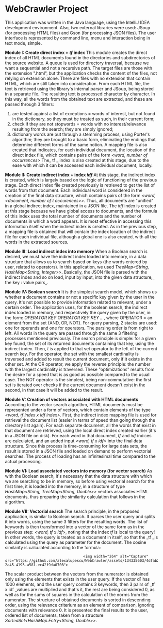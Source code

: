 # WebCrawler Project

This application was written in the Java language, using the IntelliJ IDEA development environment. Also, two external libraries were used: JSoup (for processing HTML files) and Gson (for processing JSON files). The user interface is represented by command line, menu and interaction being in text mode, simple.

**Module I: Create direct index + _tf_ index**
This module creates the direct index of all HTML documents found in the directories and subdirectories of the source website. A queue is used for directory traversal, because we want a sequential and not a recursive path. The target files are those with the extension ".html", but the application checks the content of the files, not relying on extension alone. There are files with no extension that contain HTML, which are still taken into consideration. From each HTML file, the text is retrieved using the library's internal parser and JSoup, being stored in a separate file. The resulting text is processed character by character. In this way, all the words from the obtained text are extracted, and these are passed through 3 filters: 
  1. are tested against a list of exceptions = words of interest, but not found in the dictionary, so they must be treated as such, in their current form;
  2. check if they are not stopwords = words with no interest/relevance resulting from the search; they are simply ignored;
  3. dictionary words are put through a stemming process, using Porter's algorithm; they are brought to a basic form, eliminating the endings that determine different forms of the same notion. 
A mapping file is also created that indicates, for each individual document, the location of the direct index file, which contains pairs of the form _<word, number of occurrences>_
The_ tf _ index is also created at this stage, due to the ease with which it can be accessed each individual document, locally.

**Module II: Create indirect index + index _idf_**
At this stage, the indirect index is created, which is largely based on the logic of functioning of the previous stage. Each direct index file created previously is retrieved to get the list of words from that document. Each individual word is considered in the creation of the final data structure, which contains pairs of the form _<word, <document, number of t
occurences>>_. Thus, all documents are "unified" in a global indirect index, maintained in a JSON file. 
The _idf_ index is created at this stage because we have global access to documents, and the formula of this index uses the total number of documents and the number of documents in which a word appears. It is most effective in accessing this information itself when the indirect index is created.
As in the previous step, a mapping file is obtained that will contain the index location of the indirect file for each individual file, although a global one is also created, with all the words in the extracted sources.

**Module III: Load indirect index into memory**
When a Boolean search is desired, we must have the indirect index loaded into memory, in a data structure that allows us to search based on keys (the words entered by user, related to operators). In this application, we used _TreeMap<String,
HashMap<String, Integer>>_. Basically, the JSON file is parsed with the indirect index and so on load, input by input, into the given data structure,_ the key : value pairs_.

**Module IV: Boolean search**
It is the simplest search model, which shows us whether a document contains or not a specific key given by the user in the query. It's not possible to provide information related to relevant, under a certain order. The application uses, for the boolean search, the indirect index loaded in memory, and respectively the query given by the user, in the form: _OPERATOR KEY OPERATOR KEY KEY ..._, where OPERATOR = an element from the set {AND, OR, NOT}. For query parsing, 2 stacks are used: one for operands and one for operators. The parsing order is from right to left. All words in the query are passed through
the same 3 filtering processes mentioned previously. The search principle is simple: for a given key found, the set of its returned documents containing that key, using the indirect index. Then, _t_ is applied to that set operator to the left of the current search key. For the operator, the set with the smallest cardinality is traversed and added to result the current document, only if it exists in the other set. At the OR operator, we apply the reverse principle: the number with the largest cardinality is traversed. These "optimizations" results from the desire for a speed that is as good as possible compared to the usual case. The NOT operator is the simplest, being non-commutative: the first set is iterated over checks if the current document doesn't exist in the second, in that case it will be added to the result.

**Module V: Creation of vectors associated with HTML documents**
According to the vector search algorithm, HTML documents must be represented under a form of vectors, which contain elements of the type _<word, tf index x idf index>_. First, the indirect index mapping file is used for retrieval the document list (easier in terms of speed than going through the directory list again). For each separate document, all the words that exist in that document are retrieved, using the local direct index created earlier (it's in a JSON file on disk). For each word in that document, _tf_ and _idf_ indices are calculated, and an added input _<word, tf x idf>_ into the final data structure.
Since this process is time-consuming for large data sets, the result is stored in a JSON file and loaded on demand to perform vectorial searches. The process of loading has an infinitesimal time compared to the actual processing.

**Module VI: Load associated vectors into memory (for vector search)**
As with the Boolean search, it's necessary that the data structure with which we are searching to be in memory, so before using vectorial search for the first time, it is loaded into the memory, in a structure of type _HashMap<String, TreeMap<String, Double>>_ vectors associates HTML documents, thus preparing the similarity calculation that follows in the algorithm.

**Module VII: Vectorial search**
The search principle, in the proposed application, is similar to Boolean search. It parses the user query and splits it into words, using the same 3 filters for the resulting words. The list of keywords is then transformed into a vector of the same form as in the previous step: _<word, tf x idf>_, noting that the index _tf_ is local to the query! In other words, the query is treated as a document in itself, so that the _tf _is calculated using the query as parameter for the document. The cosine similarity is calculated according to the formula:


                                        <img width="264" alt="Capture" src="https://github.com/alexalupescu/WebCrawler/assets/134335603/4dfab2f7-2a45-4193-a581-ec42f9da0708">



The scalar product between the vectors from the numerator is obtained only using the elements that exists in the user query. If the vector d1 has 1000 elements, and the user query contains 3 keywords, then 3 pairs of _tf x idf _values are multiplied and that's it, the rest are being considered 0, as well as for the sums of squares in the calculation of the norms from the numerator. The structure of obtained documents is sorted in descending order, using the relevance criterium as an element of comparison, ignoring documents with relevance 0. It is  presented the final results to the user, ordered list of documents, taken from a structure _SortedSet<HashMap.Entry<String, Double>>_.
​
​
